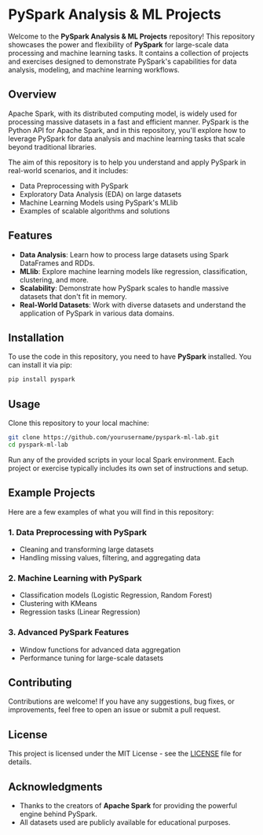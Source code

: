 # PySpark Analysis & ML Projects

Welcome to the **PySpark Analysis & ML Projects** repository! This repository showcases the power and flexibility of **PySpark** for large-scale data processing and machine learning tasks. It contains a collection of projects and exercises designed to demonstrate PySpark's capabilities for data analysis, modeling, and machine learning workflows.

## Overview

Apache Spark, with its distributed computing model, is widely used for processing massive datasets in a fast and efficient manner. PySpark is the Python API for Apache Spark, and in this repository, you'll explore how to leverage PySpark for data analysis and machine learning tasks that scale beyond traditional libraries.

The aim of this repository is to help you understand and apply PySpark in real-world scenarios, and it includes:

- Data Preprocessing with PySpark
- Exploratory Data Analysis (EDA) on large datasets
- Machine Learning Models using PySpark's MLlib
- Examples of scalable algorithms and solutions

## Features

- **Data Analysis**: Learn how to process large datasets using Spark DataFrames and RDDs.
- **MLlib**: Explore machine learning models like regression, classification, clustering, and more.
- **Scalability**: Demonstrate how PySpark scales to handle massive datasets that don't fit in memory.
- **Real-World Datasets**: Work with diverse datasets and understand the application of PySpark in various data domains.

## Installation

To use the code in this repository, you need to have **PySpark** installed. You can install it via pip:

```bash
pip install pyspark
```

## Usage

Clone this repository to your local machine:

```bash
git clone https://github.com/yourusername/pyspark-ml-lab.git
cd pyspark-ml-lab
```

Run any of the provided scripts in your local Spark environment. Each project or exercise typically includes its own set of instructions and setup.

## Example Projects

Here are a few examples of what you will find in this repository:

### 1. Data Preprocessing with PySpark
- Cleaning and transforming large datasets
- Handling missing values, filtering, and aggregating data

### 2. Machine Learning with PySpark
- Classification models (Logistic Regression, Random Forest)
- Clustering with KMeans
- Regression tasks (Linear Regression)

### 3. Advanced PySpark Features
- Window functions for advanced data aggregation
- Performance tuning for large-scale datasets

## Contributing

Contributions are welcome! If you have any suggestions, bug fixes, or improvements, feel free to open an issue or submit a pull request.

## License

This project is licensed under the MIT License - see the [LICENSE](LICENSE) file for details.

## Acknowledgments

- Thanks to the creators of **Apache Spark** for providing the powerful engine behind PySpark.
- All datasets used are publicly available for educational purposes.
